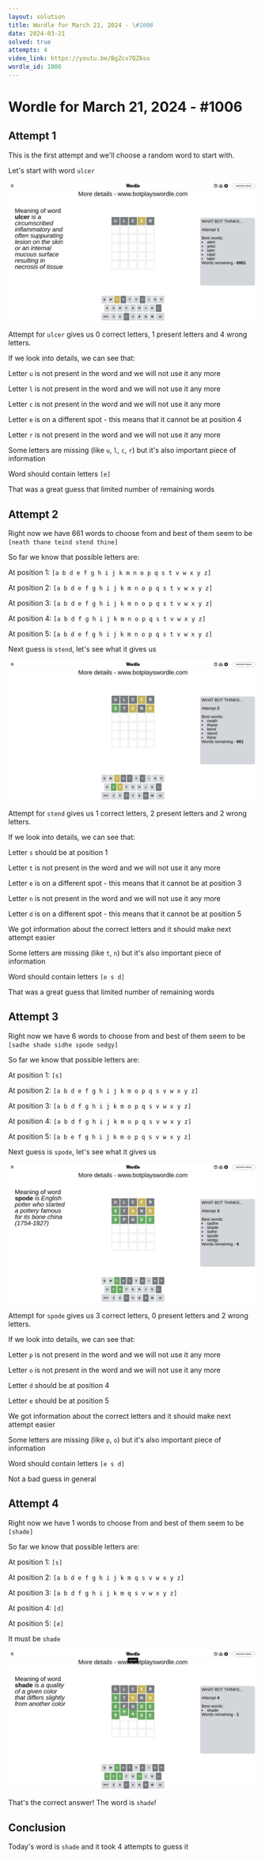 ```yaml
---
layout: solution
title: Wordle for March 21, 2024 - \#1006
date: 2024-03-21
solved: true
attempts: 4
video_link: https://youtu.be/BgZcv7QZ6so
wordle_id: 1006
---
```


# Wordle for March 21, 2024 - \#1006

## Attempt 1

This is the first attempt and we'll choose a random word to start with.

Let's start with word `ulcer`

![Attempt 1](2024-03-21/attempt-1.png)

Attempt for `ulcer` gives us 0 correct letters, 1 present letters and 4 wrong letters.

If we look into details, we can see that:

Letter `u` is not present in the word and we will not use it any more

Letter `l` is not present in the word and we will not use it any more

Letter `c` is not present in the word and we will not use it any more

Letter `e` is on a different spot - this means that it cannot be at position 4

Letter `r` is not present in the word and we will not use it any more

Some letters are missing (like `u`, `l`, `c`, `r`) but it's also important piece of information

Word should contain letters `[e]`

That was a great guess that limited number of remaining words



## Attempt 2

Right now we have 661 words to choose from and best of them seem to be `[neath thane teind stend thine]`

So far we know that possible letters are:

At position 1: `[a b d e f g h i j k m n o p q s t v w x y z]`

At position 2: `[a b d e f g h i j k m n o p q s t v w x y z]`

At position 3: `[a b d e f g h i j k m n o p q s t v w x y z]`

At position 4: `[a b d f g h i j k m n o p q s t v w x y z]`

At position 5: `[a b d e f g h i j k m n o p q s t v w x y z]`

Next guess is `stend`, let's see what it gives us

![Attempt 2](2024-03-21/attempt-2.png)

Attempt for `stend` gives us 1 correct letters, 2 present letters and 2 wrong letters.

If we look into details, we can see that:

Letter `s` should be at position 1

Letter `t` is not present in the word and we will not use it any more

Letter `e` is on a different spot - this means that it cannot be at position 3

Letter `n` is not present in the word and we will not use it any more

Letter `d` is on a different spot - this means that it cannot be at position 5

We got information about the correct letters and it should make next attempt easier

Some letters are missing (like `t`, `n`) but it's also important piece of information

Word should contain letters `[e s d]`

That was a great guess that limited number of remaining words



## Attempt 3

Right now we have 6 words to choose from and best of them seem to be `[sadhe shade sidhe spode sedgy]`

So far we know that possible letters are:

At position 1: `[s]`

At position 2: `[a b d e f g h i j k m o p q s v w x y z]`

At position 3: `[a b d f g h i j k m o p q s v w x y z]`

At position 4: `[a b d f g h i j k m o p q s v w x y z]`

At position 5: `[a b e f g h i j k m o p q s v w x y z]`

Next guess is `spode`, let's see what it gives us

![Attempt 3](2024-03-21/attempt-3.png)

Attempt for `spode` gives us 3 correct letters, 0 present letters and 2 wrong letters.

If we look into details, we can see that:

Letter `p` is not present in the word and we will not use it any more

Letter `o` is not present in the word and we will not use it any more

Letter `d` should be at position 4

Letter `e` should be at position 5

We got information about the correct letters and it should make next attempt easier

Some letters are missing (like `p`, `o`) but it's also important piece of information

Word should contain letters `[e s d]`

Not a bad guess in general



## Attempt 4

Right now we have 1 words to choose from and best of them seem to be `[shade]`

So far we know that possible letters are:

At position 1: `[s]`

At position 2: `[a b d e f g h i j k m q s v w x y z]`

At position 3: `[a b d f g h i j k m q s v w x y z]`

At position 4: `[d]`

At position 5: `[e]`

It must be `shade`

![Attempt 4](2024-03-21/attempt-4.png)

That's the correct answer! The word is `shade`!

## Conclusion

Today's word is `shade` and it took 4 attempts to guess it


